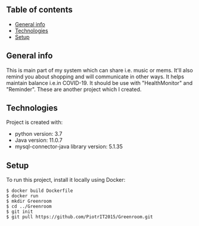 ## Table of contents
* [General info](#general-info)
* [Technologies](#technologies)
* [Setup](#setup)

## General info
This is main part of my system which can share i.e. music or mems. It'll also remind you about shopping and will communicate in other ways. It helps maintain balance i.e.in COVID-19. It should be
use with "HealthMonitor" and "Reminder". These are another project which I created. 
	
## Technologies
Project is created with:
* python version: 3.7
* Java version: 11.0.7
* mysql-connector-java library version: 5.1.35
	
## Setup
To run this project, install it locally using Docker:

```
$ docker build Dockerfile
$ docker run
$ mkdir Greenroom
$ cd ../Greenroom
$ git init
$ git pull https://github.com/PiotrIT2015/Greenroom.git
```
